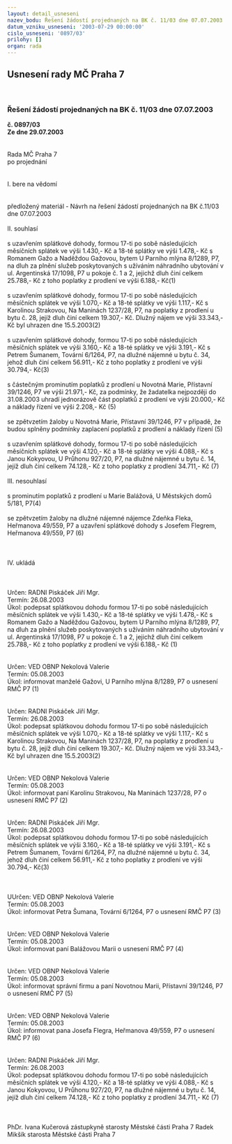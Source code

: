 ```yaml
---
layout: detail_usneseni
nazev_bodu: Řešení žádostí projednaných na BK č. 11/03 dne 07.07.2003
datum_vzniku_usneseni: '2003-07-29 00:00:00'
cislo_usneseni: '0897/03'
prilohy: []
organ: rada
---
```

<div id="ucUsn_pList" class="usn">
	<span><h2>Usnesení rady MČ Praha 7 </h2>
<br></span><div class="standBody">
<span><h3>Řešení žádostí projednaných na BK č. 11/03 dne 07.07.2003</h3></span><div class="center">
		<strong>č. 0897/03</strong><br>
	</div>
<div class="center">
		<strong>Ze dne 29.07.2003</strong><br><br>
	</div>
<br>Rada MČ Praha 7<br>po projednání<br><br><br>I.	bere na vědomí<br><br> <br>předložený materiál - Návrh na řešení žádostí projednaných na BK č.11/03 dne 07.07.2003<br><br>II.	souhlasí <br><br>s uzavřením splátkové dohody,  formou  17-ti po sobě následujících měsíčních splátek ve výši 1.430,- Kč a 18-té splátky ve výši 1.478,- Kč s Romanem Gažo a Naděždou Gažovou, bytem U Parního mlýna 8/1289, P7, na dluh za plnění služeb poskytovaných s užíváním náhradního ubytování v ul. Argentinská 17/1098, P7 u pokoje č. 1 a 2, jejichž dluh činí celkem 25.788,- Kč z toho poplatky z prodlení ve výši 6.188,- Kč(1)<br><br>s uzavřením splátkové dohody,  formou  17-ti po sobě následujících měsíčních splátek ve výši 1.070,- Kč a 18-té splátky ve výši 1.117,- Kč s Karolinou Strakovou, Na Maninách 1237/28, P7, na poplatky z prodlení u bytu č. 28, jejíž dluh činí celkem 19.307,- Kč. Dlužný nájem ve výši 33.343,- Kč byl uhrazen dne 15.5.2003(2)<br><br>s uzavřením splátkové dohody,  formou  17-ti po sobě následujících měsíčních splátek ve výši 3.160,- Kč a 18-té splátky ve výši 3.191,- Kč s Petrem Šumanem, Tovární 6/1264, P7, na dlužné nájemné u bytu č. 34, jehož dluh činí celkem 56.911,- Kč z toho poplatky z prodlení ve výši 30.794,- Kč(3)<br><br>s částečným prominutím poplatků z prodlení u Novotná Marie, Přístavní 39/1246, P7 ve výši 21.971,- Kč, za podmínky, že žadatelka nejpozději do 31.08.2003 uhradí jednorázově část poplatků z prodlení ve výši 20.000,- Kč a náklady řízení ve výši 2.208,- Kč (5)<br><br>se zpětvzetím žaloby u Novotná Marie, Přístavní 39/1246, P7 v případě, že budou splněny podmínky zaplacení poplatků z prodlení a náklady řízení (5)<br><br>s uzavřením splátkové dohody,  formou  17-ti po sobě následujících měsíčních splátek ve výši 4.120,- Kč a 18-té splátky ve výši 4.088,- Kč s Janou Kokyovou, U Průhonu 927/20, P7, na dlužné nájemné u bytu č. 14, jejíž dluh činí celkem 74.128,- Kč z toho poplatky z prodlení 34.711,- Kč (7)<br><br>III.	nesouhlasí<br><br>s prominutím poplatků z prodlení u Marie Balážová, U Městských domů 5/181, P7(4)<br><br>se zpětvzetím žaloby na dlužné nájemné nájemce Zdeňka Fleka, Heřmanova 49/559, P7 a uzavření splátkové dohody s Josefem Flegrem, Heřmanova 49/559, P7 (6)<br><br><br><br>IV.	ukládá <br><br><br> <br>Určen:	RADNI Piskáček Jiří Mgr.<br>Termín: 26.08.2003<br>Úkol:	podepsat splátkovou dohodu formou  17-ti po sobě následujících měsíčních splátek ve výši 1.430,- Kč a 18-té splátky ve výši 1.478,- Kč s Romanem Gažo a Naděždou Gažovou, bytem U Parního mlýna 8/1289, P7, na dluh za plnění služeb poskytovaných s užíváním náhradního ubytování v ul. Argentinská 17/1098, P7 u pokoje č. 1 a 2, jejichž dluh činí celkem 25.788,- Kč z toho poplatky z prodlení ve výši 6.188,- Kč (1)<br> <br> <br>Určen:	VED OBNP Nekolová Valerie<br>Termín: 05.08.2003<br>Úkol:	informovat manželé Gažovi, U Parního mlýna 8/1289, P7 o usnesení RMČ P7 (1)<br> <br> <br>Určen:	RADNI Piskáček Jiří Mgr.<br>Termín: 26.08.2003<br>Úkol:	podepsat splátkovou dohodu formou  17-ti po sobě následujících měsíčních splátek ve výši 1.070,- Kč a 18-té splátky ve výši 1.117,- Kč s Karolinou Strakovou, Na Maninách 1237/28, P7, na poplatky z prodlení u bytu č. 28, jejíž dluh činí celkem 19.307,- Kč. Dlužný nájem ve výši 33.343,- Kč byl uhrazen dne 15.5.2003(2)<br> <br> <br>Určen:	VED OBNP Nekolová Valerie<br>Termín: 05.08.2003<br>Úkol:	informovat paní Karolinu Strakovou, Na Maninách 1237/28, P7 o usnesení RMČ P7 (2)<br> <br> <br>Určen:	RADNI Piskáček Jiří Mgr.<br>Termín: 26.08.2003<br>Úkol:	podepsat splátkovou dohodu formou  17-ti po sobě následujících měsíčních splátek ve výši 3.160,- Kč a 18-té splátky ve výši 3.191,- Kč s Petrem Šumanem, Tovární 6/1264, P7, na dlužné nájemné u bytu č. 34, jehož dluh činí celkem 56.911,- Kč z toho poplatky z prodlení ve výši 30.794,- Kč(3)<br> <br><br> <br>UUrčen:	VED OBNP Nekolová Valerie<br>Termín: 05.08.2003<br>Úkol:	informovat Petra Šumana, Tovární 6/1264, P7 o usnesení RMČ P7 (3)<br> <br> <br>Určen:	VED OBNP Nekolová Valerie<br>Termín: 05.08.2003<br>Úkol:	informovat paní Balážovou Marii o usnesení RMČ P7 (4)<br> <br> <br>Určen:	VED OBNP Nekolová Valerie<br>Termín: 05.08.2003<br>Úkol:	informovat správní firmu a paní Novotnou Marii, Přístavní 39/1246, P7 o usnesení RMČ P7 (5)<br> <br><br>Určen:	VED OBNP Nekolová Valerie<br>Termín: 05.08.2003<br>Úkol:	informovat pana Josefa Flegra, Heřmanova 49/559, P7 o usnesení RMČ P7 (6)<br> <br> <br>Určen:	RADNI Piskáček Jiří Mgr.<br>Termín: 26.08.2003<br>Úkol:	podepsat splátkovou dohodu formou  17-ti po sobě následujících měsíčních splátek ve výši 4.120,- Kč a 18-té splátky ve výši 4.088,- Kč s Janou Kokyovou, U Průhonu 927/20, P7, na dlužné nájemné u bytu č. 14, jejíž dluh činí celkem 74.128,- Kč z toho poplatky z prodlení 34.711,- Kč (7)<br> <br> <br>	<br>PhDr. Ivana Kučerová zástupkyně starosty Městské části Praha 7	 Radek Mikšík starosta Městské části Praha 7<br>	<br><br>
</div>
</div>